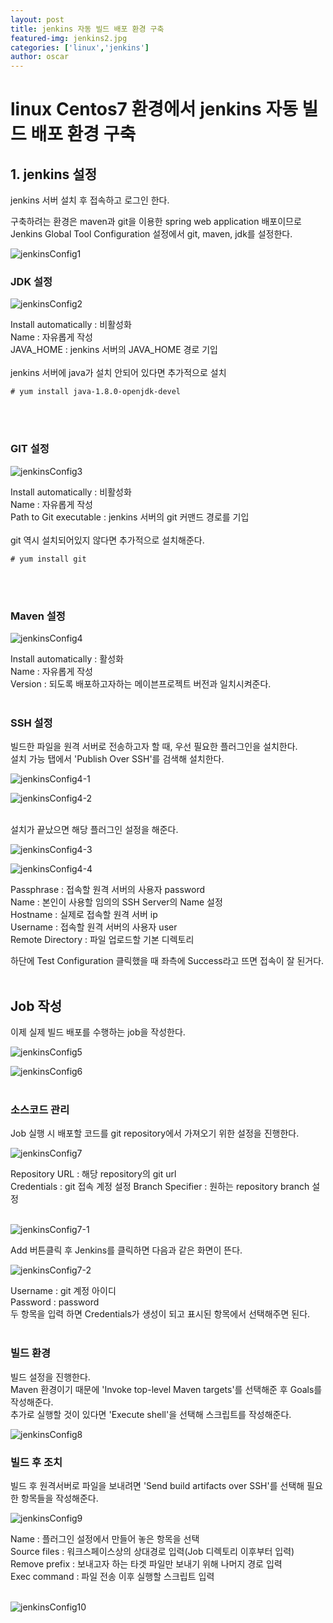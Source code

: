 ```yaml
---
layout: post
title: jenkins 자동 빌드 배포 환경 구축
featured-img: jenkins2.jpg
categories: ['linux','jenkins']
author: oscar
---
```


# linux Centos7 환경에서 jenkins 자동 빌드 배포 환경 구축 

## 1. jenkins 설정

jenkins 서버 설치 후 접속하고 로그인 한다.

구축하려는 환경은 maven과 git을 이용한 spring web application 배포이므로 Jenkins Global Tool Configuration 설정에서 git, maven, jdk를 설정한다.
<br>

![jenkinsConfig1](../image/oscar/2021-07-07_jenkinsConfig/1.png)
<br>

### JDK 설정

![jenkinsConfig2](../image/oscar/2021-07-07_jenkinsConfig/2.png)
<br>

Install automatically : 비활성화<br>
Name : 자유롭게 작성<br>
JAVA_HOME : jenkins 서버의 JAVA_HOME 경로 기입<br><br>
jenkins 서버에 java가 설치 안되어 있다면 추가적으로 설치<br>
```
# yum install java-1.8.0-openjdk-devel
```
<br><br>

### GIT 설정

![jenkinsConfig3](../image/oscar/2021-07-07_jenkinsConfig/3.png)
<br>

Install automatically : 비활성화<br>
Name : 자유롭게 작성<br>
Path to Git executable : jenkins 서버의 git 커맨드 경로를 기입<br><br>
git 역시 설치되어있지 않다면 추가적으로 설치해준다.<br>
```
# yum install git
```
<br><br>

### Maven 설정

![jenkinsConfig4](../image/oscar/2021-07-07_jenkinsConfig/4.png)
<br>

Install automatically : 활성화<br>
Name : 자유롭게 작성<br>
Version : 되도록 배포하고자하는 메이븐프로젝트 버전과 일치시켜준다.
<br><br>

### SSH 설정

빌드한 파일을 원격 서버로 전송하고자 할 때, 우선 필요한 플러그인을 설치한다.<br>
설치 가능 탭에서 'Publish Over SSH'를 검색해 설치한다.
<br>

![jenkinsConfig4-1](../image/oscar/2021-07-07_jenkinsConfig/4-1.png)
<br>

![jenkinsConfig4-2](../image/oscar/2021-07-07_jenkinsConfig/4-2.png)
<br><br>

설치가 끝났으면 해당 플러그인 설정을 해준다.
<br>

![jenkinsConfig4-3](../image/oscar/2021-07-07_jenkinsConfig/4-3.png)
<br>

![jenkinsConfig4-4](../image/oscar/2021-07-07_jenkinsConfig/4-4.png)
<br>

Passphrase : 접속할 원격 서버의 사용자 password<br>
Name : 본인이 사용할 임의의 SSH Server의 Name 설정<br>
Hostname : 실제로 접속할 원격 서버 ip<br>
Username : 접속할 원격 서버의 사용자 user<br>
Remote Directory : 파일 업로드할 기본 디렉토리
<br>

하단에 Test Configuration 클릭했을 때 좌측에 Success라고 뜨면 접속이 잘 된거다.
<br><br>

## Job 작성

이제 실제 빌드 배포를 수행하는 job을 작성한다. 
<br>

![jenkinsConfig5](../image/oscar/2021-07-07_jenkinsConfig/5.png)
<br>

![jenkinsConfig6](../image/oscar/2021-07-07_jenkinsConfig/6.png)
<br><br>

### 소스코드 관리

Job 실행 시 배포할 코드를 git repository에서 가져오기 위한 설정을 진행한다.
<br>

![jenkinsConfig7](../image/oscar/2021-07-07_jenkinsConfig/7.png)
<br>

Repository URL : 해당 repository의 git url<br>
Credentials : git 접속 계정 설정
Branch Specifier : 원하는 repository branch 설정
<br><br>

![jenkinsConfig7-1](../image/oscar/2021-07-07_jenkinsConfig/7-1.png)
<br>

Add 버튼클릭 후 Jenkins를 클릭하면 다음과 같은 화면이 뜬다.
<br>

![jenkinsConfig7-2](../image/oscar/2021-07-07_jenkinsConfig/7-2.png)
<br>

Username : git 계정 아이디<br>
Password : password
<br>
두 항목을 입력 하면 Credentials가 생성이 되고 표시된 항목에서 선택해주면 된다.
<br><br>

### 빌드 환경

빌드 설정을 진행한다.<br>
Maven 환경이기 때문에 'Invoke top-level Maven targets'를 선택해준 후 Goals를 작성해준다.<br>
추가로 실행할 것이 있다면 'Execute shell'을 선택해 스크립트를 작성해준다.

![jenkinsConfig8](../image/oscar/2021-07-07_jenkinsConfig/8.png)
<br>

### 빌드 후 조치

빌드 후 원격서버로 파일을 보내려면 'Send build artifacts over SSH'를 선택해 필요한 항목들을 작성해준다.<br>

![jenkinsConfig9](../image/oscar/2021-07-07_jenkinsConfig/9.png)
<br>

Name : 플러그인 설정에서 만들어 놓은 항목을 선택<br>
Source files : 워크스페이스상의 상대경로 입력(Job 디렉토리 이후부터 입력)<br>
Remove prefix : 보내고자 하는 타겟 파일만 보내기 위해 나머지 경로 입력<br>
Exec command :  파일 전송 이후 실행할 스크립트 입력
<br><br>


![jenkinsConfig10](../image/oscar/2021-07-07_jenkinsConfig/10.png)













